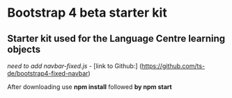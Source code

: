 # Bootstrap 4 beta starter kit
## Starter kit used for the Language Centre learning objects
*need to add navbar-fixed.js* - [link to Github:] (https://github.com/ts-de/bootstrap4-fixed-navbar)
     
After downloading use **npm install** followed **by npm start**    

